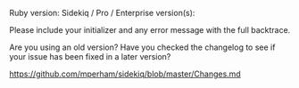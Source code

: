 Ruby version:
Sidekiq / Pro / Enterprise version(s):

Please include your initializer and any error message with the full backtrace.

Are you using an old version?
Have you checked the changelog to see if your issue has been fixed in a later version?

https://github.com/mperham/sidekiq/blob/master/Changes.md

